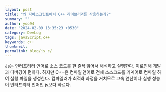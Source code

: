 ```yaml
---
layout: post
title: "왜 자바스크립트에서 C++ 라이브러리를 사용하는가?"
summary: ""
author: yoo94
date: "2024-02-09 13:35:23 +0530"
category: DevLog
tags: javaScript,c++
keywords: c++
thumbnail:
permalink: blog/js_c/
---
```


Js는 인터프리터 언어로 소스 코드를 한 줄씩 읽어서 해석하고 실행한다.
이로인해 개발과 디버깅이 편하다. 하지만 C++은 컴파일 언어로 전체 소스코드를 기계어로 컴파일 하여 실행 파일을 생성한다.
컴파일러가 최적화 과정을 거치므로 고속 연산이나 실행 성능이 인터프리터 언어인 js보다 빠르다.
